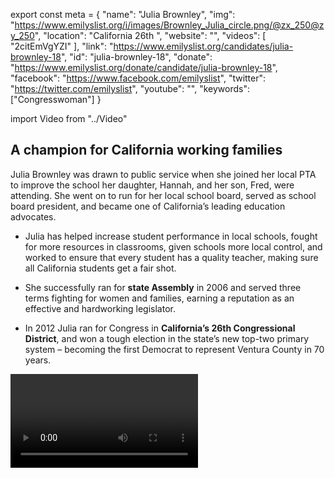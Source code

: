 export const meta = {
  "name": "Julia Brownley",
  "img": "https://www.emilyslist.org/i/images/Brownley_Julia_circle.png/@zx_250@zy_250",
  "location": "California 26th ",
  "website": "",
  "videos": [
    "2citEmVgYZI"
  ],
  "link": "https://www.emilyslist.org/candidates/julia-brownley-18",
  "id": "julia-brownley-18",
  "donate": "https://www.emilyslist.org/donate/candidate/julia-brownley-18",
  "facebook": "https://www.facebook.com/emilyslist",
  "twitter": "https://twitter.com/emilyslist",
  "youtube": "",
  "keywords": ["Congresswoman"]
}

import Video from "../Video"

## A champion for California working families

Julia Brownley was drawn to public service when she joined her local PTA to improve the school her daughter, Hannah, and her son, Fred, were attending. She went on to run for her local school board, served as school board president, and became one of California’s leading education advocates.

- Julia has helped increase student performance in local schools, fought for more resources in classrooms, given schools more local control, and worked to ensure that every student has a quality teacher, making sure all California students get a fair shot.

- She successfully ran for **state Assembly** in 2006 and served three terms fighting for women and families, earning a reputation as an effective and hardworking legislator.

- In 2012 Julia ran for Congress in **California’s 26th Congressional District**, and won a tough election in the state’s new top-two primary system – becoming the first Democrat to represent Ventura County in 70 years.

<Video id="5s_VeOIEgrM" />

## A fighter for expanding economic opportunity

Julia is a fierce advocate for expanding economic opportunity and creating good-paying jobs for hardworking Californians. She has dedicated her life to improving California’s schools, colleges, and universities so that all Golden State students have the opportunity to succeed in tomorrow’s economy. Julia believes it is a moral and economic imperative that we fix our broken health care system and ensure access to affordable, quality health care for all Californians. A longtime advocate for health care reform, Julia fought in the California assembly to protect Californians from rising premiums that too often pushed quality health care out of reach for working families. She is a strong advocate for women, a leader in preventing domestic violence, and a pro-choice champion fighting to ensure health insurance companies cover contraception, prenatal, and preventive care for everyone. She is also a champion for our veterans, introducing the Female Veteran Suicide Prevention Act — legislation requiring the Department of Veterans Affairs to identify mental health care and suicide prevention programs that are the most effective and result in the best outcomes among at-risk women veterans — which won overwhelming bipartisan support. “We can and we must do more to address the epidemic of suicide among our women veterans,” Julia has said.

## A must-win race in the fight for control of the House

Julia is running in a swing district where California’s top-two open primary system makes elections unpredictable. The 26th District is a perennial battleground, and it’s a top target for Republican takeover once again in 2018 as the GOP fights hard to flip it back and retain control of the House. The field of her potential challengers includes actor Antonio Sabato Jr., a dangerous extremist and Trump ally who is an outspoken proponent of building a border wall. In stark contrast, “I join millions of Americans across the country who stand firm in the resolve that our nation will be one that works for everyone — a stronger, inclusive America built around uplifting and empowering all of its citizens,” Julia has said — and we need her right where she is, continuing to fight for all California working families in the House. Julia is an alumna of the EMILY’s List Political Opportunity Program, first earning the support of the EMILY’s List community when she ran for a seat in the California state Assembly. Now, as this tough, experienced leader fights to defend a critical seat that’s a must-win for Democrats’ efforts to take back the majority, EMILY’s List is proud to stand with Julia as she continues to fight for California’s hardworking families.
